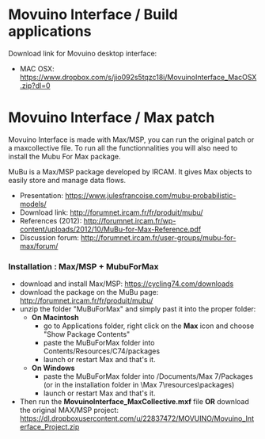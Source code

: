 # Movuino Interface / Build applications

Download link for Movuino desktop interface:
* MAC OSX: https://www.dropbox.com/s/jio092s5tqzc18i/MovuinoInterface_MacOSX.zip?dl=0

# Movuino Interface / Max patch

Movuino Interface is made with Max/MSP, you can run the original patch or a maxcollective file.
To run all the functionnalities you will also need to install the Mubu For Max package.

MuBu is a Max/MSP package developed by IRCAM. It gives Max objects to easily store and manage data flows.
* Presentation: https://www.julesfrancoise.com/mubu-probabilistic-models/
* Download link: http://forumnet.ircam.fr/fr/produit/mubu/
* References (2012): http://forumnet.ircam.fr/wp-content/uploads/2012/10/MuBu-for-Max-Reference.pdf
* Discussion forum: http://forumnet.ircam.fr/user-groups/mubu-for-max/forum/

### Installation : Max/MSP + MubuForMax  
* download and install Max/MSP: https://cycling74.com/downloads
* download the package on the MuBu page: http://forumnet.ircam.fr/fr/produit/mubu/
* unzip the folder "MuBuForMax" and simply past it into the proper folder:
  * **On Macintosh**
    * go to Applications folder, right click on the **Max** icon and choose "Show Package Contents"
    * paste the MuBuForMax folder into Contents/Resources/C74/packages
    * launch or restart Max and that's it.
   * **On Windows**
     * paste the MuBuForMax folder into /Documents/Max 7/Packages (or in the installation folder in \Max 7\resources\packages)
     * launch or restart Max and that's it.
 * Then run the **MovuinoInterface_MaxCollective.mxf** file **OR** download the original MAX/MSP project: https://dl.dropboxusercontent.com/u/22837472/MOVUINO/Movuino_Interface_Project.zip
